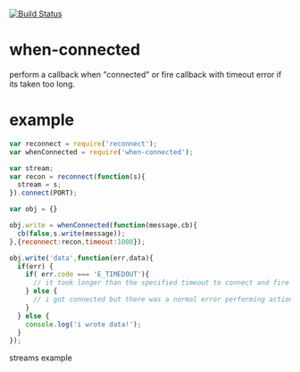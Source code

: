 
[![Build Status](https://secure.travis-ci.org/soldair/node-when-connected.png)](http://travis-ci.org/soldair/node-when-connected)

when-connected
=============

perform a callback when "connected" or fire callback with timeout error if its taken too long.

example
=======

```js
var reconnect = require('reconnect');
var whenConnected = require('when-connected');

var stream;
var recon = reconnect(function(s){
  stream = s;
}).connect(PORT);

var obj = {}

obj.write = whenConnected(function(message,cb){
  cb(false,s.write(message));
},{reconnect:recon,timeout:1000});

obj.write('data',function(err,data){
  if(err) {
    if( err.code === 'E_TIMEDOUT'){
      // it took longer than the specified timeout to connect and fire the callback.
    } else {
      // i got connected but there was a normal error performing action.
    }
  } else {
    console.log('i wrote data!');
  }
});

```

streams example

```js



```


